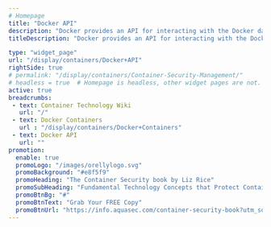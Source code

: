 ```yaml
---
# Homepage
title: "Docker API"
description: "Docker provides an API for interacting with the Docker daemon (called the Docker Engine API), as well as SDKs for Go and Python. This page gathers resources about the Docker remote API, using the Docker API in different environments like Python, Node.js and Java."
titleDescription: "Docker provides an API for interacting with the Docker daemon (called the Docker Engine API), as well as SDKs for Go and Python. This page gathers resources about the Docker remote API, using the Docker API in different environments like Python, Node.js and Java." 

type: "widget_page"
url: "/display/containers/Docker+API" 
rightSide: true 
# permalink: "/display/containers/Container-Security-Management/"
# headless = true  # Homepage is headless, other widget pages are not.
active: true
breadcrumbs:
 - text: Container Technology Wiki
   url: "/"
 - text: Docker Containers
   url : "/display/containers/Docker+Containers"
 - text: Docker API
   url: ""
promotion:
  enable: true
  promoLogo: "/images/orellylogo.svg"
  promoBackground: "#e8f5f9"
  promoHeading: "The Container Security book by Liz Rice"
  promoSubHeading: "Fundamental Technology Concepts that Protect Containerized Applications"
  promoBtnBg: "#"
  promoBtnText: "Grab Your FREE Copy"
  promoBtnUrl: "https://info.aquasec.com/container-security-book?utm_source=wiki"
---
```

